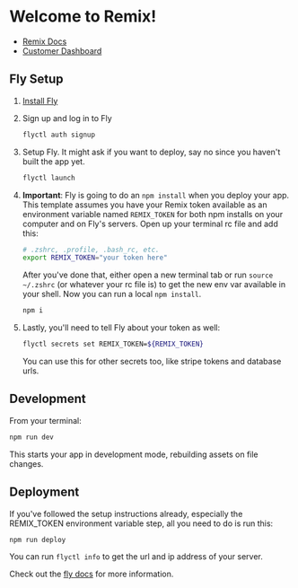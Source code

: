 # Welcome to Remix!

- [Remix Docs](https://docs.remix.run)
- [Customer Dashboard](https://remix.run/dashboard)

## Fly Setup

1. [Install Fly](https://fly.io/docs/getting-started/installing-flyctl/)

2. Sign up and log in to Fly

   ```sh
   flyctl auth signup
   ```

3. Setup Fly. It might ask if you want to deploy, say no since you haven't built the app yet.

   ```sh
   flyctl launch
   ```

4. **Important**: Fly is going to do an `npm install` when you deploy your app. This template assumes you have your Remix token available as an environment variable named `REMIX_TOKEN` for both npm installs on your computer and on Fly's servers. Open up your terminal rc file and add this:

   ```sh
   # .zshrc, .profile, .bash_rc, etc.
   export REMIX_TOKEN="your token here"
   ```

   After you've done that, either open a new terminal tab or run `source ~/.zshrc` (or whatever your rc file is) to get the new env var available in your shell. Now you can run a local `npm install`.

   ```sh
   npm i
   ```

5. Lastly, you'll need to tell Fly about your token as well:

   ```sh
   flyctl secrets set REMIX_TOKEN=${REMIX_TOKEN}
   ```

   You can use this for other secrets too, like stripe tokens and database urls.

## Development

From your terminal:

```sh
npm run dev
```

This starts your app in development mode, rebuilding assets on file changes.

## Deployment

If you've followed the setup instructions already, especially the REMIX_TOKEN environment variable step, all you need to do is run this:

```sh
npm run deploy
```

You can run `flyctl info` to get the url and ip address of your server.

Check out the [fly docs](https://fly.io/docs/getting-started/node/) for more information.

